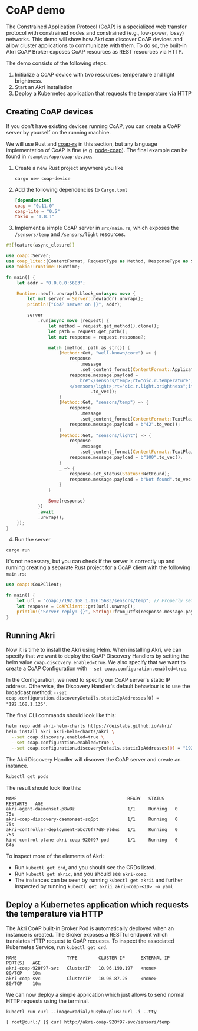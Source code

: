 # CoAP demo

The Constrained Application Protocol (CoAP) is a specialized web transfer protocol with constrained nodes and constrained (e.g., low-power, lossy) networks. This demo will show how Akri can discover CoAP devices and allow cluster applications to communicate with them. To do so, the built-in Akri CoAP Broker exposes CoAP resources as REST resources via HTTP.

The demo consists of the following steps:

1. Initialize a CoAP device with two resources: temperature and light brightness.
2. Start an Akri installation
3. Deploy a Kubernetes application that requests the temperature via HTTP

## Creating CoAP devices

If you don't have existing devices running CoAP, you can create a CoAP server by yourself on the running machine.

We will use Rust and [coap-rs](https://github.com/Covertness/coap-rs) in this section, but any language implementation of CoAP is fine (e.g. [node-coap](https://github.com/mcollina/node-coap)). The final example can be found in `/samples/app/coap-device`.

1. Create a new Rust project anywhere you like

    ```
    cargo new coap-device
    ```

2. Add the following dependencies to `Cargo.toml`

    ```toml
    [dependencies]
    coap = "0.11.0"
    coap-lite = "0.5"
    tokio = "1.8.1"
    ```

3. Implement a simple CoAP server in `src/main.rs`, which exposes the `/sensors/temp` and `/sensors/light` resources.

  ```rs
  #![feature(async_closure)]

  use coap::Server;
  use coap_lite::{ContentFormat, RequestType as Method, ResponseType as Status};
  use tokio::runtime::Runtime;

  fn main() {
      let addr = "0.0.0.0:5683";

      Runtime::new().unwrap().block_on(async move {
          let mut server = Server::new(addr).unwrap();
          println!("CoAP server on {}", addr);

          server
              .run(async move |request| {
                  let method = request.get_method().clone();
                  let path = request.get_path();
                  let mut response = request.response?;

                  match (method, path.as_str()) {
                      (Method::Get, "well-known/core") => {
                          response
                              .message
                              .set_content_format(ContentFormat::ApplicationLinkFormat);
                          response.message.payload =
                              br#"</sensors/temp>;rt="oic.r.temperature";if="sensor",
                          </sensors/light>;rt="oic.r.light.brightness";if="sensor""#
                                  .to_vec();
                      }
                      (Method::Get, "sensors/temp") => {
                          response
                              .message
                              .set_content_format(ContentFormat::TextPlain);
                          response.message.payload = b"42".to_vec();
                      }
                      (Method::Get, "sensors/light") => {
                          response
                              .message
                              .set_content_format(ContentFormat::TextPlain);
                          response.message.payload = b"100".to_vec();
                      }
                      _ => {
                          response.set_status(Status::NotFound);
                          response.message.payload = b"Not found".to_vec();
                      }
                  }

                  Some(response)
              })
              .await
              .unwrap();
      });
  }
  ```

4. Run the server

  ```
  cargo run
  ```

It's not necessary, but you can check if the server is correctly up and running creating a separate Rust project for a CoAP client with the following `main.rs`:

```rs
use coap::CoAPClient;

fn main() {
    let url = "coap://192.168.1.126:5683/sensors/temp"; // Properly set your machine's IP
    let response = CoAPClient::get(url).unwrap();
    println!("Server reply: {}", String::from_utf8(response.message.payload).unwrap());
}
```

## Running Akri

Now it is time to install the Akri using Helm. When installing Akri, we can specify that we want to deploy the CoAP Discovery Handlers by setting the helm value `coap.discovery.enabled=true`. We also specify that we want to create a CoAP Configuration with `--set coap.configuration.enabled=true`.

In the Configuration, we need to specify our CoAP server's static IP address. Otherwise, the Discovery Handler's default behaviour is to use the broadcast method: `--set coap.configuration.discoveryDetails.staticIpAddresses[0] = "192.168.1.126"`.

The final CLI commands should look like this:

  ```sh
helm repo add akri-helm-charts https://deislabs.github.io/akri/
helm install akri akri-helm-charts/akri \
    --set coap.discovery.enabled=true \
    --set coap.configuration.enabled=true \
    --set coap.configuration.discoveryDetails.staticIpAddresses[0] = "192.168.1.126"
```

The Akri Discovery Handler will discover the CoAP server and create an instance. 


```sh
kubectl get pods
```

The result should look like this:

```
NAME                                          READY   STATUS    RESTARTS   AGE
akri-agent-daemonset-p8w8z                    1/1     Running   0          75s
akri-coap-discovery-daemonset-sq6pt           1/1     Running   0          75s
akri-controller-deployment-5bc76f77d8-9ldws   1/1     Running   0          75s
kind-control-plane-akri-coap-920f97-pod       1/1     Running   0          64s
```

To inspect more of the elements of Akri:

- Run `kubectl get crd`, and you should see the CRDs listed.
- Run `kubectl get akric`, and you should see `akri-coap`. 
- The instances can be seen by running `kubectl get akrii` and
  further inspected by running `kubectl get akrii akri-coap-<ID> -o yaml`

## Deploy a Kubernetes application which requests the temperature via HTTP

The Akri CoAP built-in Broker Pod is automatically deployed when an instance is created. The Broker exposes a RESTful endpoint which translates HTTP request to CoAP requests. To inspect the associated Kubernetes Service, run `kubectl get crd`.

```
NAME                   TYPE        CLUSTER-IP      EXTERNAL-IP   PORT(S)   AGE
akri-coap-920f97-svc   ClusterIP   10.96.190.197   <none>        80/TCP    10m
akri-coap-svc          ClusterIP   10.96.87.25     <none>        80/TCP    10m
```

We can now deploy a simple application which just allows to send normal HTTP requests using the terminal.

```
kubectl run curl --image=radial/busyboxplus:curl -i --tty

[ root@curl:/ ]$ curl http://akri-coap-920f97-svc/sensors/temp
```

